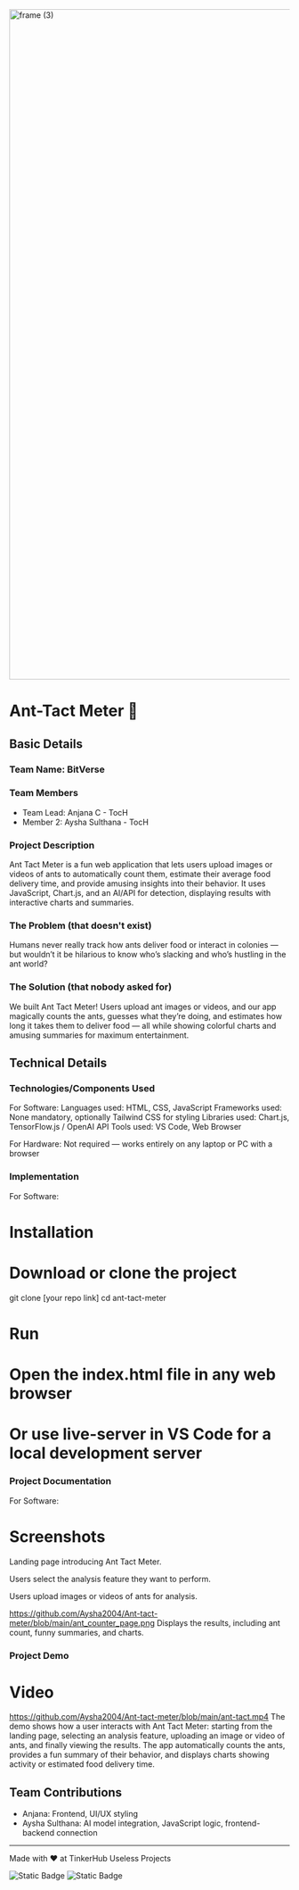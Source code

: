 <img width="3188" height="1202" alt="frame (3)" src="https://github.com/user-attachments/assets/517ad8e9-ad22-457d-9538-a9e62d137cd7" />


# Ant-Tact Meter 🎯


## Basic Details
### Team Name: BitVerse


### Team Members
- Team Lead: Anjana C - TocH
- Member 2: Aysha Sulthana - TocH

### Project Description
Ant Tact Meter is a fun web application that lets users upload images or videos of ants to automatically count them, estimate their average food delivery time, and provide amusing insights into their behavior. It uses JavaScript, Chart.js, and an AI/API for detection, displaying results with interactive charts and summaries.

### The Problem (that doesn't exist)
Humans never really track how ants deliver food or interact in colonies — but wouldn’t it be hilarious to know who’s slacking and who’s hustling in the ant world?

### The Solution (that nobody asked for)
We built Ant Tact Meter! Users upload ant images or videos, and our app magically counts the ants, guesses what they’re doing, and estimates how long it takes them to deliver food — all while showing colorful charts and amusing summaries for maximum entertainment.

## Technical Details
### Technologies/Components Used
For Software:
Languages used: HTML, CSS, JavaScript
Frameworks used: None mandatory, optionally Tailwind CSS for styling
Libraries used: Chart.js, TensorFlow.js / OpenAI API
Tools used: VS Code, Web Browser

For Hardware:
Not required — works entirely on any laptop or PC with a browser

### Implementation
For Software:
# Installation
# Download or clone the project
git clone [your repo link]
cd ant-tact-meter

# Run
# Open the index.html file in any web browser
# Or use live-server in VS Code for a local development server

### Project Documentation
For Software:

# Screenshots 

 Landing page introducing Ant Tact Meter.
 

  Users select the analysis feature they want to perform.


  Users upload images or videos of ants for analysis.

https://github.com/Aysha2004/Ant-tact-meter/blob/main/ant_counter_page.png
  Displays the results, including ant count, funny summaries, and charts.


### Project Demo
# Video
https://github.com/Aysha2004/Ant-tact-meter/blob/main/ant-tact.mp4
The demo shows how a user interacts with Ant Tact Meter: starting from the landing page, selecting an analysis feature, uploading an image or video of ants, and finally viewing the results. The app automatically counts the ants, provides a fun summary of their behavior, and displays charts showing activity or estimated food delivery time.


## Team Contributions
- Anjana: Frontend, UI/UX styling
- Aysha Sulthana: AI model integration, JavaScript logic, frontend-backend connection



---
Made with ❤️ at TinkerHub Useless Projects 

![Static Badge](https://img.shields.io/badge/TinkerHub-24?color=%23000000&link=https%3A%2F%2Fwww.tinkerhub.org%2F)
![Static Badge](https://img.shields.io/badge/UselessProjects--25-25?link=https%3A%2F%2Fwww.tinkerhub.org%2Fevents%2FQ2Q1TQKX6Q%2FUseless%2520Projects)




